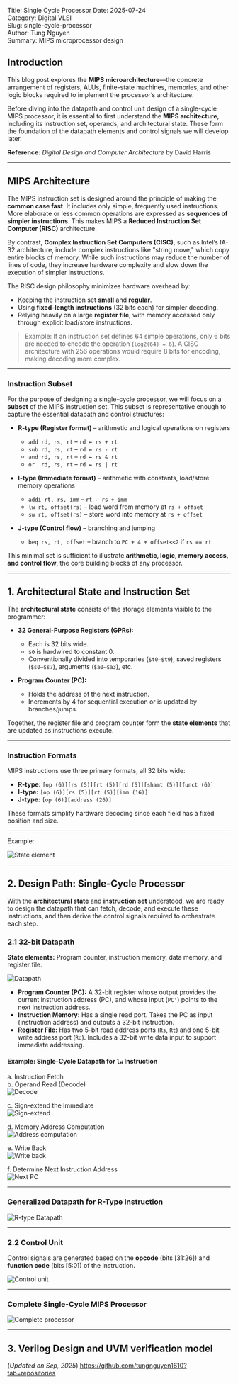 Title: Single Cycle Processor 
Date: 2025-07-24  
Category: Digital VLSI  
Slug: single-cycle-processor  
Author: Tung Nguyen  
Summary: MIPS microprocessor design  
<!-- PELICAN_END_SUMMARY -->

## Introduction

This blog post explores the **MIPS microarchitecture**—the concrete arrangement of registers, ALUs, finite-state machines, memories, and other logic blocks required to implement the processor’s architecture.  

Before diving into the datapath and control unit design of a single-cycle MIPS processor, it is essential to first understand the **MIPS architecture**, including its instruction set, operands, and architectural state. These form the foundation of the datapath elements and control signals we will develop later.  

**Reference:** *Digital Design and Computer Architecture* by David Harris  

---

## MIPS Architecture

The MIPS instruction set is designed around the principle of making the **common case fast**. It includes only simple, frequently used instructions. More elaborate or less common operations are expressed as **sequences of simpler instructions**. This makes MIPS a **Reduced Instruction Set Computer (RISC)** architecture.  

By contrast, **Complex Instruction Set Computers (CISC)**, such as Intel’s IA-32 architecture, include complex instructions like "string move," which copy entire blocks of memory. While such instructions may reduce the number of lines of code, they increase hardware complexity and slow down the execution of simpler instructions.  

The RISC design philosophy minimizes hardware overhead by:  
- Keeping the instruction set **small** and **regular**.  
- Using **fixed-length instructions** (32 bits each) for simpler decoding.  
- Relying heavily on a large **register file**, with memory accessed only through explicit load/store instructions.  

> Example: If an instruction set defines 64 simple operations, only 6 bits are needed to encode the operation (`log2(64) = 6`). A CISC architecture with 256 operations would require 8 bits for encoding, making decoding more complex.  

---

### Instruction Subset

For the purpose of designing a single-cycle processor, we will focus on a **subset** of the MIPS instruction set. This subset is representative enough to capture the essential datapath and control structures:

- **R-type (Register format)** – arithmetic and logical operations on registers  
  - `add rd, rs, rt` – `rd ← rs + rt`  
  - `sub rd, rs, rt` – `rd ← rs - rt`  
  - `and rd, rs, rt` – `rd ← rs & rt`  
  - `or  rd, rs, rt` – `rd ← rs | rt`  

- **I-type (Immediate format)** – arithmetic with constants, load/store memory operations  
  - `addi rt, rs, imm` – `rt ← rs + imm`  
  - `lw rt, offset(rs)` – load word from memory at `rs + offset`  
  - `sw rt, offset(rs)` – store word into memory at `rs + offset`  

- **J-type (Control flow)** – branching and jumping  
  - `beq rs, rt, offset` – branch to `PC + 4 + offset<<2` if `rs == rt`  

This minimal set is sufficient to illustrate **arithmetic, logic, memory access, and control flow**, the core building blocks of any processor.

---

## 1. Architectural State and Instruction Set

The **architectural state** consists of the storage elements visible to the programmer:

- **32 General-Purpose Registers (GPRs):**  
  - Each is 32 bits wide.  
  - `$0` is hardwired to constant 0.  
  - Conventionally divided into temporaries (`$t0–$t9`), saved registers (`$s0–$s7`), arguments (`$a0–$a3`), etc.  

- **Program Counter (PC):**  
  - Holds the address of the next instruction.  
  - Increments by 4 for sequential execution or is updated by branches/jumps.  

Together, the register file and program counter form the **state elements** that are updated as instructions execute.  

---

### Instruction Formats

MIPS instructions use three primary formats, all 32 bits wide:  

- **R-type:** `[op (6)][rs (5)][rt (5)][rd (5)][shamt (5)][funct (6)]`  
- **I-type:** `[op (6)][rs (5)][rt (5)][imm (16)]`  
- **J-type:** `[op (6)][address (26)]`  

These formats simplify hardware decoding since each field has a fixed position and size.  

---

Example:

![State element](../images/digital_design/processor_2.png)

---

## 2. Design Path: Single-Cycle Processor
With the **architectural state** and **instruction set** understood, we are ready to design the datapath that can fetch, decode, and execute these instructions, and then derive the control signals required to orchestrate each step.

### 2.1 32-bit Datapath

**State elements:** Program counter, instruction memory, data memory, and register file.

![Datapath](../images/digital_design/processor_1.png)

- **Program Counter (PC):** A 32-bit register whose output provides the current instruction address (PC), and whose input (`PC'`) points to the next instruction address.  
- **Instruction Memory:** Has a single read port. Takes the PC as input (instruction address) and outputs a 32-bit instruction.  
- **Register File:** Has two 5-bit read address ports (`Rs`, `Rt`) and one 5-bit write address port (`Rd`). Includes a 32-bit write data input to support immediate addressing.

#### Example: Single-Cycle Datapath for `lw` Instruction

a. Instruction Fetch  
b. Operand Read (Decode)  
![Decode](../images/digital_design/processor_3.png)

c. Sign-extend the Immediate  
![Sign-extend](../images/digital_design/processor_4.png)

d. Memory Address Computation  
![Address computation](../images/digital_design/processor_5.png)

e. Write Back  
![Write back](../images/digital_design/processor_6.png)

f. Determine Next Instruction Address  
![Next PC](../images/digital_design/processor_7.png)

---

### Generalized Datapath for R-Type Instruction

![R-type Datapath](../images/digital_design/processor_8.png)

---

### 2.2 Control Unit

Control signals are generated based on the **opcode** (bits [31:26]) and **function code** (bits [5:0]) of the instruction.

![Control unit](../images/digital_design/processor_9.png)

---

### Complete Single-Cycle MIPS Processor

![Complete processor](../images/digital_design/processor_10.png)

---

## 3. Verilog Design and UVM verification model
(*Updated on Sep, 2025*)
https://github.com/tungnguyen1610?tab=repositories